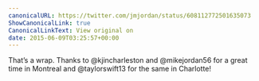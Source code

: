 ```yaml
---
canonicalURL: https://twitter.com/jmjordan/status/608112772501635073
ShowCanonicalLink: true
CanonicalLinkText: View original on
date: 2015-06-09T03:25:57+00:00
---
```

That’s a wrap. Thanks to @kjincharleston and @mikejordan56 for a great time in Montreal and @taylorswift13 for the same in Charlotte!